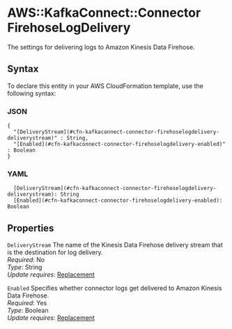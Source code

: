 # AWS::KafkaConnect::Connector FirehoseLogDelivery<a name="aws-properties-kafkaconnect-connector-firehoselogdelivery"></a>

The settings for delivering logs to Amazon Kinesis Data Firehose\.

## Syntax<a name="aws-properties-kafkaconnect-connector-firehoselogdelivery-syntax"></a>

To declare this entity in your AWS CloudFormation template, use the following syntax:

### JSON<a name="aws-properties-kafkaconnect-connector-firehoselogdelivery-syntax.json"></a>

```
{
  "[DeliveryStream](#cfn-kafkaconnect-connector-firehoselogdelivery-deliverystream)" : String,
  "[Enabled](#cfn-kafkaconnect-connector-firehoselogdelivery-enabled)" : Boolean
}
```

### YAML<a name="aws-properties-kafkaconnect-connector-firehoselogdelivery-syntax.yaml"></a>

```
  [DeliveryStream](#cfn-kafkaconnect-connector-firehoselogdelivery-deliverystream): String
  [Enabled](#cfn-kafkaconnect-connector-firehoselogdelivery-enabled): Boolean
```

## Properties<a name="aws-properties-kafkaconnect-connector-firehoselogdelivery-properties"></a>

`DeliveryStream`  <a name="cfn-kafkaconnect-connector-firehoselogdelivery-deliverystream"></a>
The name of the Kinesis Data Firehose delivery stream that is the destination for log delivery\.  
*Required*: No  
*Type*: String  
*Update requires*: [Replacement](https://docs.aws.amazon.com/AWSCloudFormation/latest/UserGuide/using-cfn-updating-stacks-update-behaviors.html#update-replacement)

`Enabled`  <a name="cfn-kafkaconnect-connector-firehoselogdelivery-enabled"></a>
Specifies whether connector logs get delivered to Amazon Kinesis Data Firehose\.  
*Required*: Yes  
*Type*: Boolean  
*Update requires*: [Replacement](https://docs.aws.amazon.com/AWSCloudFormation/latest/UserGuide/using-cfn-updating-stacks-update-behaviors.html#update-replacement)